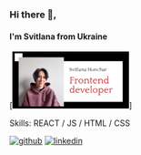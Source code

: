 ### Hi there 👋,  
#### I'm Svitlana from Ukraine

[<img src='https://github.com/SvitlanaHonchar/SvitlanaHonchar/blob/main/Screenshot_1.png' alt='banner' height='100'>]


Skills: REACT / JS / HTML / CSS


[<img src='https://cdn.jsdelivr.net/npm/simple-icons@3.0.1/icons/github.svg' alt='github' height='40'>](https://github.com/https://github.com/SvitlanaHonchar)  [<img src='https://cdn.jsdelivr.net/npm/simple-icons@3.0.1/icons/linkedin.svg' alt='linkedin' height='40'>](https://www.linkedin.com/in/https://www.linkedin.com/in/svitlana-honchar//)  
